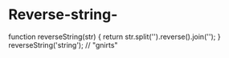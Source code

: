 # Reverse-string-


function reverseString(str) {
 return str.split('').reverse().join('');
}
reverseString('string'); // "gnirts"
